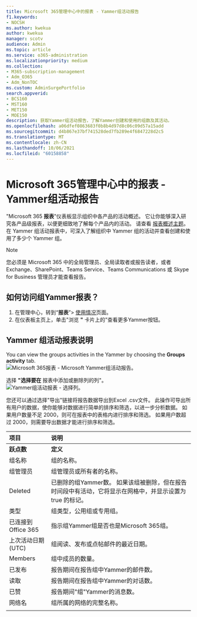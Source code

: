 ```yaml
---
title: Microsoft 365管理中心中的报表 - Yammer组活动报告
f1.keywords:
- NOCSH
ms.author: kwekua
author: kwekua
manager: scotv
audience: Admin
ms.topic: article
ms.service: o365-administration
ms.localizationpriority: medium
ms.collection:
- M365-subscription-management
- Adm_O365
- Adm_NonTOC
ms.custom: AdminSurgePortfolio
search.appverid:
- BCS160
- MST160
- MET150
- MOE150
description: 获取Yammer组活动报告，了解Yammer创建和使用的组数及其活动。
ms.openlocfilehash: a06dfef0863683f0b8b4d97d8c06c09d57a15add
ms.sourcegitcommit: d4b867e37bf741528ded7fb289e4f6847228d2c5
ms.translationtype: MT
ms.contentlocale: zh-CN
ms.lasthandoff: 10/06/2021
ms.locfileid: "60158858"
---
```

# <a name="microsoft-365-reports-in-the-admin-center---yammer-groups-activity-report"></a>Microsoft 365管理中心中的报表 - Yammer组活动报告

"Microsoft 365 **报表**"仪表板显示组织中各产品的活动概述。 它让你能够深入研究各产品级报表，以便更细致地了解每个产品内的活动。 请查看 [报表概述主题](activity-reports.md)。 在 Yammer 组活动报表中，可深入了解组织中 Yammer 组的活动并查看创建和使用了多少个 Yammer 组。
  
> [!NOTE]
> 您必须是 Microsoft 365 中的全局管理员、全局读取者或报告读者，或者 Exchange、SharePoint、Teams Service、Teams Communications 或 Skype for Business 管理员才能查看报告。  
 
## <a name="how-do-i-get-to-the-yammer-groups-activity-report"></a>如何访问组Yammer报表？

1. 在管理中心，转到“**报表**”\> <a href="https://go.microsoft.com/fwlink/p/?linkid=2074756" target="_blank">使用情况</a>页面。 
2. 在仪表板主页上，单击"浏览 **"** 卡片上的"查看更多Yammer按钮。

  
## <a name="interpret-the-yammer-groups-activity-report"></a>Yammer 组活动报表说明

You can view the groups activities in the Yammer by choosing the **Groups activity** tab.<br/>![Microsoft 365报表 - Microsoft Yammer组活动报告。](../../media/3afdafe5-9269-402e-8264-c7695ceb227d.png)

选择 **"选择要在** 报表中添加或删除列的列"。  <br/> ![Yammer组活动报表 - 选择列。](../../media/54744932-34fe-48c3-9779-1d10c3f05be1.png)

您还可以通过选择"导出"链接将报告数据导出到Excel .csv文件。  此操作可导出所有用户的数据，使你能够对数据进行简单的排序和筛选，以进一步分析数据。 如果用户数量不足 2000，则可在报表中的表格内进行排序和筛选。 如果用户数超过 2000，则需要导出数据才能进行排序和筛选。 
  
|项目|说明|
|:-----|:-----|
|**跃点数**|**定义**|
|组名称  <br/> |组的名称。 <br/> |
|组管理员  <br/> |组管理员或所有者的名称。  <br/> |
|Deleted  <br/> |已删除的组Yammer数。 如果该组被删除，但在报告时间段中有活动，它将显示在网格中，并显示设置为 true 的标记。  <br/> |
|类型  <br/> |组类型，公用组或专用组。 <br/> |
|已连接到Office 365  <br/> |指示组Yammer组是否也是Microsoft 365组。 <br/> |
|上次活动日期 (UTC)   <br/> | 组阅读、发布或点帖邮件的最近日期。  <br/> |
|Members  <br/> | 组中成员的数量。  <br/> |
|已发布  <br/> |报告期间在报告组中Yammer的邮件数。 <br/>|
|读取  <br/> |报告期间在报告组中Yammer的对话数。  <br/> |
|已赞  <br/> |报告期间"组"Yammer的消息数。 <br/>|
|网络名  <br/> |组所属的网络的完整名称。 |
|||
